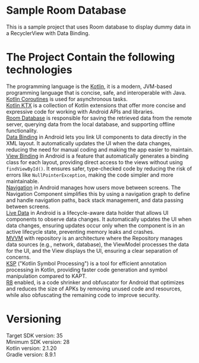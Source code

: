 # Sample Room Database

This is a sample project that uses Room database to display dummy data in a RecyclerView with Data
Binding. <br />

# The Project Contain the following technologies

The programming language is the [Kotlin](https://kotlinlang.org/docs/getting-started.html), it is a
modern, JVM-based programming language that is concise, safe, and interoperable with Java. <br />
[Kotlin Coroutines](https://kotlinlang.org/docs/coroutines-overview.html) is used for asynchronous
tasks. <br />
[Kotlin KTX](https://developer.android.com/kotlin/ktx) is a collection of Kotlin extensions that
offer more concise and expressive code for working with Android APIs and libraries. <br />
[Room Database](https://developer.android.com/training/data-storage/room) is responsible for saving
the retrieved data from the remote server, querying data from the local database, and supporting
offline functionality.  <br />
[Data Binding](https://developer.android.com/topic/libraries/data-binding) in Android lets you link
UI components to data directly in the XML layout. It automatically updates the UI when the data
changes, reducing the need for manual coding and making the app easier to maintain. <br />
[View Binding](https://developer.android.com/topic/libraries/view-binding) in Android is a feature
that automatically generates a binding class for each layout, providing direct access to the views
without using `findViewById()`. It ensures safer, type-checked code by reducing the risk of errors
like `NullPointerException`, making the code simpler and more maintainable. <br />
[Navigation](https://developer.android.com/guide/navigation) in Android manages how users move
between screens. The Navigation Component simplifies this by using a navigation graph to define and
handle navigation paths, back stack management, and data passing between screens. <br />
[Live Data](https://developer.android.com/topic/libraries/architecture/livedata) in Android is a
lifecycle-aware data holder that allows UI components to observe data changes. It automatically
updates the UI when data changes, ensuring updates occur only when the component is in an active
lifecycle state, preventing memory leaks and crashes. <br />
[MVVM](https://developer.android.com/topic/architecture#recommended-app-arch) with repository is an
architecture where the Repository manages data sources (e.g., network, database), the ViewModel
processes the data for the UI, and the View displays the UI, ensuring a clear separation of
concerns. <br />
[KSP](https://developer.android.com/build/migrate-to-ksp) ("Kotlin Symbol Processing") is a tool for
efficient annotation processing in Kotlin, providing faster code generation and symbol manipulation
compared to KAPT. <br />
[R8](https://developer.android.com/build/shrink-code) enabled, is a code shrinker and obfuscator for
Android that optimizes and reduces the size of APKs by removing unused code and resources, while
also obfuscating the remaining code to improve security. <br />

# Versioning

Target SDK version: 35 <br />
Minimum SDK version: 28 <br />
Kotlin version: 2.1.20 <br />
Gradle version: 8.9.1 <br />